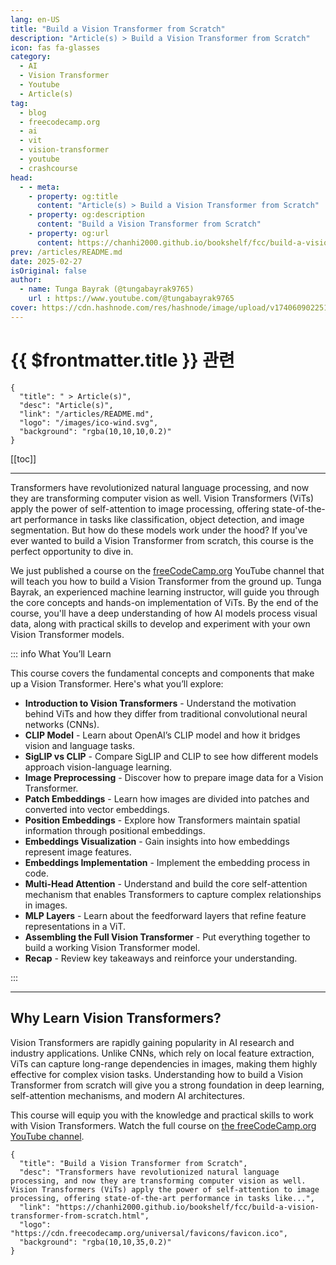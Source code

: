 ```yaml
---
lang: en-US
title: "Build a Vision Transformer from Scratch"
description: "Article(s) > Build a Vision Transformer from Scratch"
icon: fas fa-glasses
category:
  - AI
  - Vision Transformer
  - Youtube
  - Article(s)
tag:
  - blog
  - freecodecamp.org
  - ai
  - vit
  - vision-transformer
  - youtube
  - crashcourse
head:
  - - meta:
    - property: og:title
      content: "Article(s) > Build a Vision Transformer from Scratch"
    - property: og:description
      content: "Build a Vision Transformer from Scratch"
    - property: og:url
      content: https://chanhi2000.github.io/bookshelf/fcc/build-a-vision-transformer-from-scratch.html
prev: /articles/README.md
date: 2025-02-27
isOriginal: false
author:
  - name: Tunga Bayrak (@tungabayrak9765)
    url : https://www.youtube.com/@tungabayrak9765
cover: https://cdn.hashnode.com/res/hashnode/image/upload/v1740609022511/e0864dae-cffe-4757-85f9-d4162102a082.png
---
```


# {{ $frontmatter.title }} 관련

```component VPCard
{
  "title": " > Article(s)",
  "desc": "Article(s)",
  "link": "/articles/README.md",
  "logo": "/images/ico-wind.svg",
  "background": "rgba(10,10,10,0.2)"
}
```

[[toc]]

---

<SiteInfo
  name="Build a Vision Transformer from Scratch"
  desc="Transformers have revolutionized natural language processing, and now they are transforming computer vision as well. Vision Transformers (ViTs) apply the power of self-attention to image processing, offering state-of-the-art performance in tasks like..."
  url="https://freecodecamp.org/news/build-a-vision-transformer-from-scratch"
  logo="https://cdn.freecodecamp.org/universal/favicons/favicon.ico"
  preview="https://cdn.hashnode.com/res/hashnode/image/upload/v1740609022511/e0864dae-cffe-4757-85f9-d4162102a082.png"/>

Transformers have revolutionized natural language processing, and now they are transforming computer vision as well. Vision Transformers (ViTs) apply the power of self-attention to image processing, offering state-of-the-art performance in tasks like classification, object detection, and image segmentation. But how do these models work under the hood? If you've ever wanted to build a Vision Transformer from scratch, this course is the perfect opportunity to dive in.

We just published a course on the [<VPIcon icon="fa-brands fa-free-code-camp"/>freeCodeCamp.org](http://freeCodeCamp.org) YouTube channel that will teach you how to build a Vision Transformer from the ground up. Tunga Bayrak, an experienced machine learning instructor, will guide you through the core concepts and hands-on implementation of ViTs. By the end of the course, you'll have a deep understanding of how AI models process visual data, along with practical skills to develop and experiment with your own Vision Transformer models.

::: info What You’ll Learn

This course covers the fundamental concepts and components that make up a Vision Transformer. Here's what you’ll explore:

- **Introduction to Vision Transformers** - Understand the motivation behind ViTs and how they differ from traditional convolutional neural networks (CNNs).
- **CLIP Model** - Learn about OpenAI’s CLIP model and how it bridges vision and language tasks.
- **SigLIP vs CLIP** - Compare SigLIP and CLIP to see how different models approach vision-language learning.
- **Image Preprocessing** - Discover how to prepare image data for a Vision Transformer.
- **Patch Embeddings** - Learn how images are divided into patches and converted into vector embeddings.
- **Position Embeddings** - Explore how Transformers maintain spatial information through positional embeddings.
- **Embeddings Visualization** - Gain insights into how embeddings represent image features.
- **Embeddings Implementation** - Implement the embedding process in code.
- **Multi-Head Attention** - Understand and build the core self-attention mechanism that enables Transformers to capture complex relationships in images.
- **MLP Layers** - Learn about the feedforward layers that refine feature representations in a ViT.
- **Assembling the Full Vision Transformer** - Put everything together to build a working Vision Transformer model.
- **Recap** - Review key takeaways and reinforce your understanding.

:::

---

## Why Learn Vision Transformers?

Vision Transformers are rapidly gaining popularity in AI research and industry applications. Unlike CNNs, which rely on local feature extraction, ViTs can capture long-range dependencies in images, making them highly effective for complex vision tasks. Understanding how to build a Vision Transformer from scratch will give you a strong foundation in deep learning, self-attention mechanisms, and modern AI architectures.

This course will equip you with the knowledge and practical skills to work with Vision Transformers. Watch the full course on [<VPIcon icon="fa-brands fa-youtube"/>the freeCodeCamp.org YouTube channel](https://youtu.be/4XgDdxpXHEQ).

<VidStack src="youtube/4XgDdxpXHEQ" />

<!-- TODO: add ARTICLE CARD -->
```component VPCard
{
  "title": "Build a Vision Transformer from Scratch",
  "desc": "Transformers have revolutionized natural language processing, and now they are transforming computer vision as well. Vision Transformers (ViTs) apply the power of self-attention to image processing, offering state-of-the-art performance in tasks like...",
  "link": "https://chanhi2000.github.io/bookshelf/fcc/build-a-vision-transformer-from-scratch.html",
  "logo": "https://cdn.freecodecamp.org/universal/favicons/favicon.ico",
  "background": "rgba(10,10,35,0.2)"
}
```
